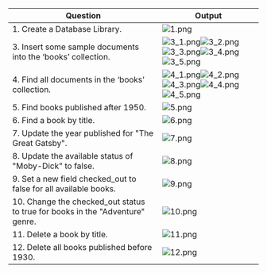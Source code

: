| Question | Output |
|-----------|--------|
|1. Create a Database Library.|![1.png](./Output/1.png)|
|3. Insert some sample documents into the ‘books’ collection.|![3_1.png](./Output/3_1.png)![3_2.png](./Output/3_2.png)![3_3.png](./Output/3_3.png)![3_4.png](./Output/3_4.png)![3_5.png](./Output/3_5.png)|
|4. Find all documents in the ‘books’ collection.|![4_1.png](./Output/4_1.png)![4_2.png](./Output/4_2.png)![4_3.png](./Output/4_3.png)![4_4.png](./Output/4_4.png)![4_5.png](./Output/4_5.png)|
|5. Find books published after 1950.|![5.png](./Output/5.png)|
|6. Find a book by title.|![6.png](./Output/6.png)|
|7. Update the year published for "The Great Gatsby".|![7.png](./Output/7.png)|
|8. Update the available status of "Moby-Dick" to false.|![8.png](./Output/8.png)|
|9. Set a new field checked_out to false for all available books.|![9.png](./Output/9.png)|
|10. Change the checked_out status to true for books in the "Adventure" genre. |![10.png](./Output/10.png)|
|11. Delete a book by title. |![11.png](./Output/11.png)|
|12. Delete all books published before 1930. |![12.png](./Output/12.png)|

